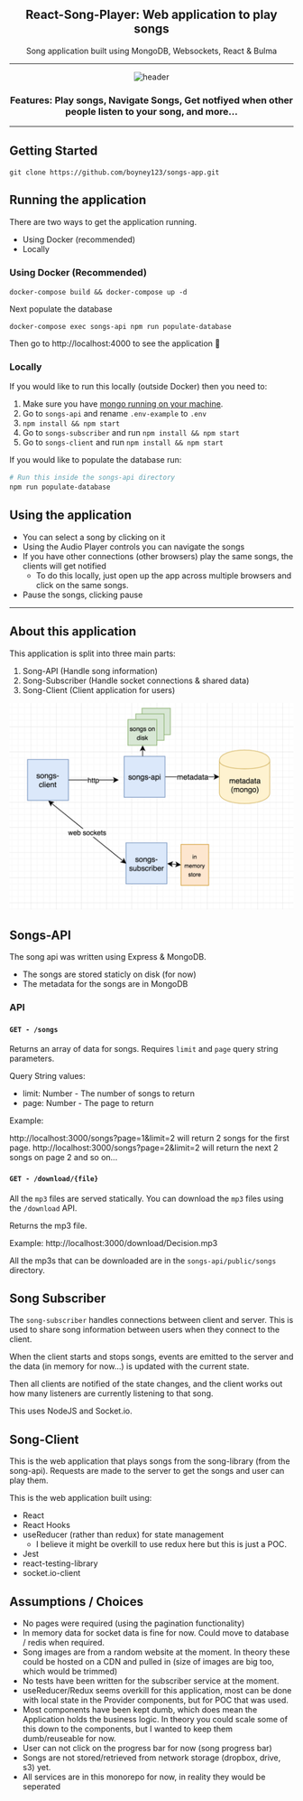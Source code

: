 <div align="center">

<h2>React-Song-Player: Web application to play songs</h2>
<p>Song application built using MongoDB, Websockets, React & Bulma</>

  <hr />

<img alt="header" src="./images/demo.png" />

<h3>Features: Play songs, Navigate Songs, Get notfiyed when other people listen to your song, and more...</h3>

</div>

<hr/>

## Getting Started

```
git clone https://github.com/boyney123/songs-app.git
```

## Running the application

There are two ways to get the application running.

- Using Docker (recommended)
- Locally

### Using Docker (Recommended)

```
docker-compose build && docker-compose up -d
```

Next populate the database

```
docker-compose exec songs-api npm run populate-database
```

Then go to http://localhost:4000 to see the application 🎉

### Locally

If you would like to run this locally (outside Docker) then you need to:

1. Make sure you have [mongo running on your machine](https://docs.mongodb.com/manual/installation/).
2. Go to `songs-api` and rename `.env-example` to `.env`
3. `npm install && npm start`
4. Go to `songs-subscriber` and run `npm install && npm start`
5. Go to `songs-client` and run `npm install && npm start`

If you would like to populate the database run:

```sh
# Run this inside the songs-api directory
npm run populate-database
```

## Using the application

- You can select a song by clicking on it
- Using the Audio Player controls you can navigate the songs
- If you have other connections (other browsers) play the same songs, the clients will get notified
  - To do this locally, just open up the app across multiple browsers and click on the same songs.
- Pause the songs, clicking pause

---

## About this application

This application is split into three main parts:

1. Song-API (Handle song information)
2. Song-Subscriber (Handle socket connections & shared data)
3. Song-Client (Client application for users)

<img alt="header" src="./images/architecture.png" />

## Songs-API

The song api was written using Express & MongoDB.

- The songs are stored staticly on disk (for now)
- The metadata for the songs are in MongoDB

### API

#### `GET - /songs`

Returns an array of data for songs. Requires `limit` and `page` query string parameters.

Query String values:

- limit: Number - The number of songs to return
- page: Number - The page to return

Example:

http://localhost:3000/songs?page=1&limit=2 will return 2 songs for the first page. http://localhost:3000/songs?page=2&limit=2 will return the next 2 songs on page 2 and so on...

#### `GET - /download/{file}`

All the `mp3` files are served statically. You can download the `mp3` files using the `/download` API.

Returns the mp3 file.

Example: http://localhost:3000/download/Decision.mp3

All the mp3s that can be downloaded are in the `songs-api/public/songs` directory.

## Song Subscriber

The `song-subscriber` handles connections between client and server. This is used to share song information between users when they connect to the client.

When the client starts and stops songs, events are emitted to the server and the data (in memory for now...) is updated with the current state.

Then all clients are notified of the state changes, and the client works out how many listeners are currently listening to that song.

This uses NodeJS and Socket.io.

## Song-Client

This is the web application that plays songs from the song-library (from the song-api). Requests are made to the server to get the songs and user can play them.

This is the web application built using:

- React
- React Hooks
- useReducer (rather than redux) for state management
  - I believe it might be overkill to use redux here but this is just a POC.
- Jest
- react-testing-library
- socket.io-client

## Assumptions / Choices

- No pages were required (using the pagination functionality)
- In memory data for socket data is fine for now. Could move to database / redis when required.
- Song images are from a random website at the moment. In theory these could be hosted on a CDN and pulled in (size of images are big too, which would be trimmed)
- No tests have been written for the subscriber service at the moment.
- useReducer/Redux seems overkill for this application, most can be done with local state in the Provider components, but for POC that was used.
- Most components have been kept dumb, which does mean the Application holds the business logic. In theory you could scale some of this down to the components, but I wanted to keep them dumb/reuseable for now.
- User can not click on the progress bar for now (song progress bar)
- Songs are not stored/retrieved from network storage (dropbox, drive, s3) yet.
- All services are in this monorepo for now, in reality they would be seperated
